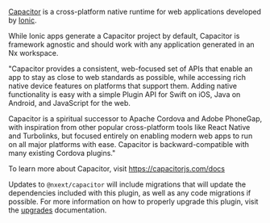 [Capacitor](https://capacitorjs.com/docs) is a cross-platform native runtime for web applications developed by [Ionic](https://ionicframework.com/).

While Ionic apps generate a Capacitor project by default, Capacitor is framework agnostic and should work with any application generated in an Nx workspace.

"Capacitor provides a consistent, web-focused set of APIs that enable an app to stay as close to web standards as possible, while accessing rich native device features on platforms that support them. Adding native functionality is easy with a simple Plugin API for Swift on iOS, Java on Android, and JavaScript for the web.

Capacitor is a spiritual successor to Apache Cordova and Adobe PhoneGap, with inspiration from other popular cross-platform tools like React Native and Turbolinks, but focused entirely on enabling modern web apps to run on all major platforms with ease. Capacitor is backward-compatible with many existing Cordova plugins."

To learn more about Capacitor, visit https://capacitorjs.com/docs

Updates to `@nxext/capacitor` will include migrations that will update the dependencies included with this plugin, as well as any code migrations if possible. For more information on how to properly upgrade this plugin, visit the [upgrades](../nxext/upgrades) documentation.
